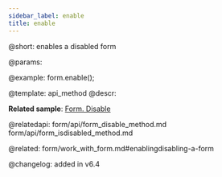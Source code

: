```yaml
---
sidebar_label: enable
title: enable
---          
```


@short: enables a disabled form


@params:




@example:
form.enable();


@template: api_method
@descr:

**Related sample**: [Form. Disable](https://snippet.dhtmlx.com/few71nk2)

@relatedapi: form/api/form_disable_method.md
form/api/form_isdisabled_method.md

@related: form/work_with_form.md#enablingdisabling-a-form


@changelog: added in v6.4